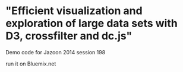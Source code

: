"Efficient visualization and exploration of large data sets with D3, crossfilter and dc.js"
======================
Demo code for Jazoon 2014 session 198



run it on Bluemix.net
